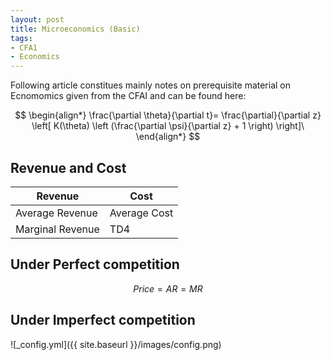 ```yaml
---
layout: post
title: Microeconomics (Basic)
tags: 
- CFA1
- Economics
---
```


<script src="https://cdn.mathjax.org/mathjax/latest/MathJax.js?config=TeX-AMS-MML_HTMLorMML" type="text/javascript"></script>
Following article constitues mainly notes on prerequisite material on Ecnomomics given from the CFAI and can be found here:


$$
\begin{align*}
\frac{\partial \theta}{\partial t}= \frac{\partial}{\partial z}
\left[ K(\theta) \left (\frac{\partial \psi}{\partial z} + 1 \right) \right]\
\end{align*}
$$


## Revenue and Cost

| Revenue | Cost |
----|---- 
| Average Revenue  | Average Cost |
| Marginal Revenue | TD4 |



## Under Perfect competition

$$
Price = AR = MR
$$

## Under Imperfect competition




![_config.yml]({{ site.baseurl }}/images/config.png)

